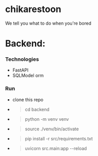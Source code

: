 # chikarestoon
We tell you what to do when you're bored



# Backend:

### Technologies
- FastAPI
- SQLModel orm


### Run

* clone this repo
* > cd backend
* > python -m venv venv 
* > source ./venv/bin/activate
* > pip install -r src/requirements.txt
* > uvicorn src.main:app --reload


